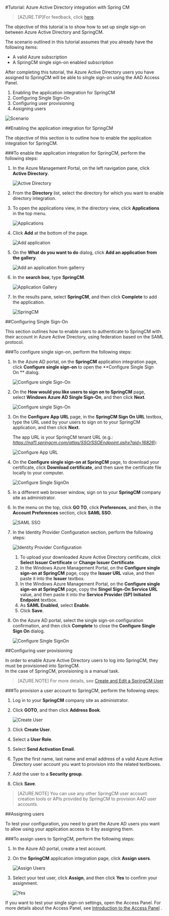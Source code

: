 <properties 
    pageTitle="Tutorial: Azure Active Directory integration with Spring CM | Windows Azure" 
    description="Learn how to use Spring CM with Azure Active Directory to enable single sign-on, automated provisioning, and more!" 
    services="active-directory" 
    authors="markusvi"  
    documentationCenter="na" 
    manager="stevenpo"/>
<tags
	ms.service="active-directory"
	ms.date="10/22/2015"
	wacn.date=""/>

#Tutorial: Azure Active Directory integration with Spring CM
<!-- keep by customization: begin -->
>[AZURE.TIP]For feedback, click [here](http://go.microsoft.com/fwlink/?LinkId=536554).
<!-- keep by customization: end -->
  
The objective of this tutorial is to show how to set up single sign-on between Azure Active Directory and SpringCM.
  
The scenario outlined in this tutorial assumes that you already have the following items:

-   A valid Azure subscription
-   A SpringCM single sign-on enabled subscription
  
After completing this tutorial, the Azure Active Directory users you have assigned to SpringCM will be able to single sign-on using the AAD Access Panel.

1.  Enabling the application integration for SpringCM
2.  Configuring Single Sign-On
3.  Configuring user provisioning
4.  Assigning users

![Scenario](./media/active-directory-saas-spring-cm-tutorial/IC797044.png "Scenario")

##Enabling the application integration for SpringCM
  
The objective of this section is to outline how to enable the application integration for SpringCM.

###To enable the application integration for SpringCM, perform the following steps:

1.  In the Azure Management Portal, on the left navigation pane, click **Active Directory**.

    ![Active Directory](./media/active-directory-saas-spring-cm-tutorial/IC700993.png "Active Directory")

2.  From the **Directory** list, select the directory for which you want to enable directory integration.

3.  To open the applications view, in the directory view, click **Applications** in the top menu.

    ![Applications](./media/active-directory-saas-spring-cm-tutorial/IC700994.png "Applications")

4.  Click **Add** at the bottom of the page.

    ![Add application](./media/active-directory-saas-spring-cm-tutorial/IC749321.png "Add application")

5.  On the **What do you want to do** dialog, click **Add an application from the gallery**.

    ![Add an application from gallerry](./media/active-directory-saas-spring-cm-tutorial/IC749322.png "Add an application from gallerry")

6.  In the **search box**, type **SpringCM**.

    ![Application Gallery](./media/active-directory-saas-spring-cm-tutorial/IC797045.png "Application Gallery")

7.  In the results pane, select **SpringCM**, and then click **Complete** to add the application.

    ![SpringCM](./media/active-directory-saas-spring-cm-tutorial/IC797046.png "SpringCM")

##Configuring Single Sign-On
  
This section outlines how to enable users to authenticate to SpringCM with their account in Azure Active Directory, using federation based on the SAML protocol.

###To configure single sign-on, perform the following steps:

1.  In the Azure AD portal, on the **SpringCM** application integration page, click **Configure single sign-on** to open the **Configure Single Sign On ** dialog.

    ![Configure single Sign-On](./media/active-directory-saas-spring-cm-tutorial/IC797047.png "Configure single Sign-On")

2.  On the **How would you like users to sign on to SpringCM** page, select **Windows Azure AD Single Sign-On**, and then click **Next**.

    ![Configure single Sign-On](./media/active-directory-saas-spring-cm-tutorial/IC797048.png "Configure single Sign-On")

3.  On the **Configure App URL** page, in the **SpringCM Sign On URL** textbox, type the URL used by your users to sign on to your SpringCM application, and then click **Next**. 

    The app URL is your SpringCM tenant URL (e.g.: *https://na11.springcm.com/atlas/SSO/SSOEndpoint.ashx?aid=16826*):

    ![Configure App URL](./media/active-directory-saas-spring-cm-tutorial/IC797049.png "Configure App URL")

4.  On the **Configure single sign-on at SpringCM** page, to download your certificate, click **Download certificate**, and then save the certificate file locally to your computer.

    ![Configure Single SignOn](./media/active-directory-saas-spring-cm-tutorial/IC797050.png "Configure Single SignOn")

5.  In a different web browser window, sign on to your **SpringCM** company site as administrator.

6.  In the menu on the top, click **GO TO**, click **Preferences**, and then, in the **Account Preferences** section, click **SAML SSO**.

    ![SAML SSO](./media/active-directory-saas-spring-cm-tutorial/IC797051.png "SAML SSO")

7.  In the Identity Provider Configuration section, perform the following steps:

    ![Identity Provider Configuration](./media/active-directory-saas-spring-cm-tutorial/IC797052.png "Identity Provider Configuration")

    1.  To upload your downloaded Azure Active Directory certificate, click **Select Issuer Certificate** or **Change Issuer Certificate**.
    2.  In the Windows Azure Management Portal, on the **Configure single sign-on at SpringCM** page, copy the **Issuer URL** value, and then paste it into the **Issuer** textbox.
    3.  In the Windows Azure Management Portal, on the **Configure single sign-on at SpringCM** page, copy the **Singel Sign-On Service URL** value, and then paste it into the **Service Provider (SP) Initiated Endpoint** textbox.
    4.  As **SAML Enabled**, select **Enable**.
    5.  Click **Save**.

8.  On the Azure AD portal, select the single sign-on configuration confirmation, and then click **Complete** to close the **Configure Single Sign On** dialog.

    ![Configure Single SignOn](./media/active-directory-saas-spring-cm-tutorial/IC797053.png "Configure Single SignOn")

##Configuring user provisioning
  
In order to enable Azure Active Directory users to log into SpringCM, they must be provisioned into SpringCM.  
In the case of SpringCM, provisioning is a manual task.

>[AZURE.NOTE] For more details, see [Create and Edit a SpringCM User](http://knowledge.springcm.com/create-and-edit-a-springcm-user)

###To provision a user account to SpringCM, perform the following steps:

1.  Log in to your **SpringCM** company site as administrator.

2.  Click **GOTO**, and then click **Address Book**.

    ![Create User](./media/active-directory-saas-spring-cm-tutorial/IC797054.png "Create User")

3.  Click **Create User**.

4.  Select a **User Role**.

5.  Select **Send Activation Email**.

6.  Type the first name, last name and email address of a valid Azure Active Directory user account you want to provision into the related textboxes.

7.  Add the user to a **Security group**.

8.  Click **Save**.

>[AZURE.NOTE] You can use any other SpringCM user account creation tools or APIs provided by SpringCM to provision AAD user accounts.

##Assigning users
  
To test your configuration, you need to grant the Azure AD users you want to allow using your application access to it by assigning them.

###To assign users to SpringCM, perform the following steps:

1.  In the Azure AD portal, create a test account.

2.  On the **SpringCM** application integration page, click **Assign users**.

    ![Assign Users](./media/active-directory-saas-spring-cm-tutorial/IC797055.png "Assign Users")

3.  Select your test user, click **Assign**, and then click **Yes** to confirm your assignment.

    ![Yes](./media/active-directory-saas-spring-cm-tutorial/IC767830.png "Yes")
  
If you want to test your single sign-on settings, open the Access Panel. For more details about the Access Panel, see [Introduction to the Access <!-- deleted by customization Panel](/documentation/articles/active-directory-saas-access-panel-introduction) --><!-- keep by customization: begin --> Panel](https://msdn.microsoft.com/zh-cn/library/dn308586) <!-- keep by customization: end -->.




